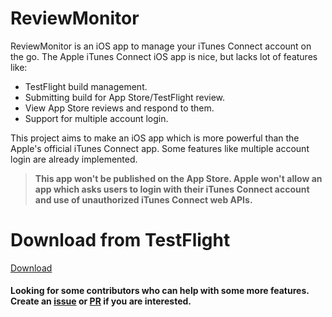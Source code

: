 # ReviewMonitor

ReviewMonitor is an iOS app to manage your iTunes Connect account on the go. The Apple iTunes Connect iOS app is nice, but lacks lot of features like:

- TestFlight build management.
- Submitting build for App Store/TestFlight review.
- View App Store reviews and respond to them.
- Support for multiple account login.

This project aims to make an iOS app which is more powerful than the Apple's official iTunes Connect app. Some features like multiple account login are already implemented.

> **This app won't be published on the App Store. Apple won't allow an app which asks users to login with their iTunes Connect account and use of unauthorized iTunes Connect web APIs.**

# Download from TestFlight
[Download](https://itc-onboarding.herokuapp.com)

#### Looking for some contributors who can help with some more features. Create an [issue](https://github.com/RishabhTayal/ReviewMonitor/issues/new) or [PR](https://github.com/RishabhTayal/ReviewMonitor/compare) if you are interested.
